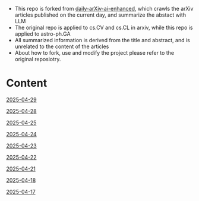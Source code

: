 - This repo is forked from [daily-arXiv-ai-enhanced](https://github.com/dw-dengwei/daily-arXiv-ai-enhanced), which crawls the arXiv articles published on the current day, and summarize the abstact with LLM
- The original repo is applied to cs.CV and cs.CL in arxiv, while this repo is applied to astro-ph.GA
- All summarized information is derived from the title and abstract, and is unrelated to the content of the articles
- About how to fork, use and modify the project please refer to the original reposiotry.


# Content

[2025-04-29](data/2025-04-29.md)

[2025-04-28](data/2025-04-28.md)

[2025-04-25](data/2025-04-25.md)

[2025-04-24](data/2025-04-24.md)

[2025-04-23](data/2025-04-23.md)

[2025-04-22](data/2025-04-22.md)

[2025-04-21](data/2025-04-21.md)

[2025-04-18](data/2025-04-18.md)

[2025-04-17](data/2025-04-17.md)
